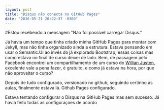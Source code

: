 ```yaml
---
layout: post
title: "Disqus não conecta no GitHub Pages"
date: "2016-05-21 20:22:37 -0300"
---
```


#Estou recebendo a mensagem "Não foi possível carregar Disqus."

Já havia um tempo que tinha criado minha GitHub Pages para montar com Jekyll, mas não tinha organizado ainda a estrutura. Estava pensando em usar o Semantic.UI ao invés do já explorado Bootstrap, essas coisas mas como estava no final de curso deixei de lado.
Bem, de passagem pelo Facebook encontrei um compartilhamento de um curso do [Willian Justen][1], excelente vale a pena fazer, é gratuito, e como já estava na hora, por que não aproveitar o curso?

Depois de tudo configurado, versionado no github, seguindo certinho as aulas, finalmente estava lá. Github Pages configurado.

Estava tentando configurar o Disqus na GitHub Pages mas sem sucesso. Já havia feito todas as configurações de acordo

[1]: http://willianjusten.teachable.com/courses/criando-sites-estaticos-com-jekyll        "Willian Justen"
